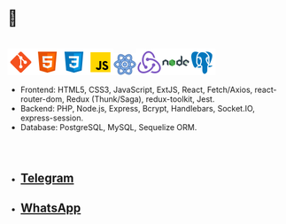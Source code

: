 # 👋

#
![](icons8-git-48.png)![](icons8-html-5-48.png)![](icons8-css3-48.png)![](icons8-javascript-48.png)![](icons8-реакция-40.png)![](icons8-redux-48.png)![](icons8-nodejs-48.png)![](icons8-postgresql-48.png)
+ Frontend: HTML5, CSS3, JavaScript, ExtJS, React, Fetch/Axios, react-router-dom, Redux
(Thunk/Saga), redux-toolkit, Jest.
+ Backend: PHP, Node.js, Express, Bcrypt, Handlebars, Socket.IO, express-session.
+ Database: PostgreSQL, MySQL, Sequelize ORM.
<p>&nbsp;</p>

#
+ ## [Telegram](https://t.me/elizabeth_korneva)
+ ## [WhatsApp](https://wa.me/89807416305)
